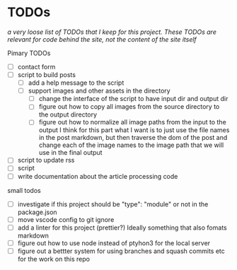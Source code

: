 # TODOs
_a very loose list of TODOs that I keep for this project. These TODOs are relevant for code behind the site, not the content of the site itself_

Pimary TODOs
- [ ] contact form
- [ ] script to build posts
  - [ ] add a help message to the script
  - [ ] support images and other assets in the directory
    - [ ] change the interface of the script to have input dir and output dir
    - [ ] figure out how to copy all images from the source directory to the output directory
    - [ ] figure out how to normalize all image paths from the input to the output
          I think for this part what I want is to just use the file names in the post markdown, but then
          traverse the dom of the post and change each of the image names to the image path that we will use
          in the final output
- [ ] script to update rss
- [ ] script
- [ ] write documentation about the article processing code

small todos
- [ ] investigate if this project should be "type": "module" or not in the package.json
- [ ] move vscode config to git ignore
- [ ] add a linter for this project (prettier?) Ideally something that also fomats markdown
- [ ] figure out how to use node instead of ptyhon3 for the local server
- [ ] figure out a bettter system for using branches and squash commits etc for the work on this repo